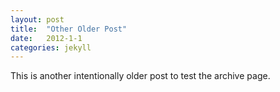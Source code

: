 ```yaml
---
layout: post
title:  "Other Older Post"
date:   2012-1-1
categories: jekyll
---
```

This is another intentionally older post to test the archive page.